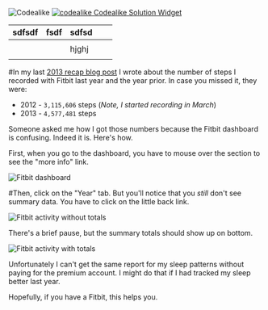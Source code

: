 ![Codealike](http://testing.codealike.com/solution/factsmini/e9dab14f-ea39-4e3d-b0c9-f99aa3345304.svg?raw=true)
[![codealike Codealike Solution Widget](https://testing.codealike.com/solution/factsmini/e9dab14f-ea39-4e3d-b0c9-f99aa3345304)](https://www.codealike.com/)

| sdfsdf | fsdf | sdfsd |   |   |
|--------|------|-------|---|---|
|        |      |       |   |   |
|        |      |  hjghj     |   |   |
|        |      |       |   |   |

#In my last [2013 recap blog post](/archive/2013/12/31/a-very-haacked-2013/) I wrote about the number of steps I recorded with Fitbit last year and the year prior. In case you missed it, they were:

* 2012 - `3,115,606` steps (_Note, I started recording in March_)
* 2013 - `4,577,481` steps

Someone asked me how I got those numbers because the Fitbit dashboard is confusing. Indeed it is. Here's how.

First, when you go to the dashboard, you have to mouse over the section to see the "more info" link.

![Fitbit dashboard](https://f.cloud.github.com/assets/19977/1831307/c0504040-7389-11e3-9f8d-dad258a544bf.png)

#Then, click on the "Year" tab. But you'll notice that you _still_ don't see summary data. You have to click on the little back link.

![Fitbit activity without totals](https://f.cloud.github.com/assets/19977/1831304/ba066dc2-7389-11e3-9ded-b2806c950283.png)

There's a brief pause, but the summary totals should show up on bottom.

![Fitbit activity with totals](https://f.cloud.github.com/assets/19977/1831308/ca8072a6-7389-11e3-9d8b-e538440bdc13.png)

Unfortunately I can't get the same report for my sleep patterns without paying for the premium account. I might do that if I had tracked my sleep better last year.

Hopefully, if you have a Fitbit, this helps you.

